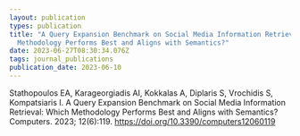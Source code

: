 ```yaml
---
layout: publication
types: publication
title: "A Query Expansion Benchmark on Social Media Information Retrieval: Which
  Methodology Performs Best and Aligns with Semantics?"
date: 2023-06-27T08:30:34.076Z
tags: journal_publications
publication_date: 2023-06-10
---
```

<!--StartFragment-->

Stathopoulos EA, Karageorgiadis AI, Kokkalas A, Diplaris S, Vrochidis S, Kompatsiaris I. A Query Expansion Benchmark on Social Media Information Retrieval: Which Methodology Performs Best and Aligns with Semantics? Computers. 2023; 12(6):119. https://doi.org/10.3390/computers12060119

<!--EndFragment-->
